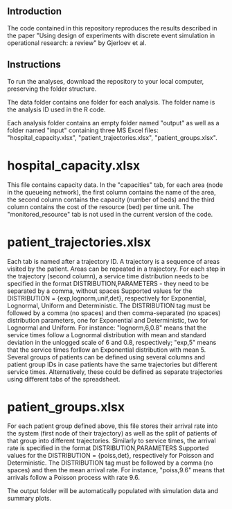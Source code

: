 ## Introduction

The code contained in this repository reproduces the results described in the paper "Using design of experiments with discrete event simulation in operational research: a review" by Gjerloev et al.


## Instructions

To run the analyses, download the repository to your local computer, preserving the folder structure.

The data folder contains one folder for each analysis. The folder name is the analysis ID used in the R code.

Each analysis folder contains an empty folder named "output" as well as a folder named "input" containing three MS Excel files: "hospital_capacity.xlsx", "patient_trajectories.xlsx", "patient_groups.xlsx".

# hospital_capacity.xlsx
This file contains capacity data.
In the "capacities" tab, for each area (node in the queueing network), the first column contains the name of the area, the second column contains the capacity (number of beds) and the third column contains the cost of the resource (bed) per time unit.
The "monitored_resource" tab is not used in the current version of the code.

# patient_trajectories.xlsx
Each tab is named after a trajectory ID. A trajectory is a sequence of areas visited by the patient. Areas can be repeated in a trajectory.
For each step in the trajectory (second column), a service time distribution needs to be specified in the format DISTRIBUTION,PARAMETERS - they need to be separated by a comma, without spaces
Supported values for the DISTRIBUTION = {exp,lognorm,unif,det}, respectively for Exponential, Lognormal, Uniform and Deterministic.
The DISTRIBUTION tag must be followed by a comma (no spaces) and then comma-separated (no spaces) distribution parameters, one for Exponential and Deterministic, two for Lognormal and Uniform. For instance: "lognorm,6,0.8" means that the service times follow a Lognormal distribution with mean and standard deviation in the unlogged scale of 6 and 0.8, respectively; "exp,5" means that the service times forllow an Exponential distribution with mean 5.
Several groups of patients can be defined using several columns and patient group IDs in case patients have the same trajectories but different service times. Alternatively, these could be defined as separate trajectories using different tabs of the spreadsheet.

# patient_groups.xlsx
For each patient group defined above, this file stores their arrival rate into the system (first node of their trajectory) as well as the split of patients of that group into different trajectories.
Similarly to service times, the arrival rate is specified in the format DISTRIBUTION,PARAMETERS
Supported values for the DISTRIBUTION = {poiss,det}, respectively for Poisson and Deterministic.
The DISTRIBUTION tag must be followed by a comma (no spaces) and then the mean arrival rate. For instance, "poiss,9.6" means that arrivals follow a Poisson process with rate 9.6.

The output folder will be automatically populated with simulation data and summary plots.

